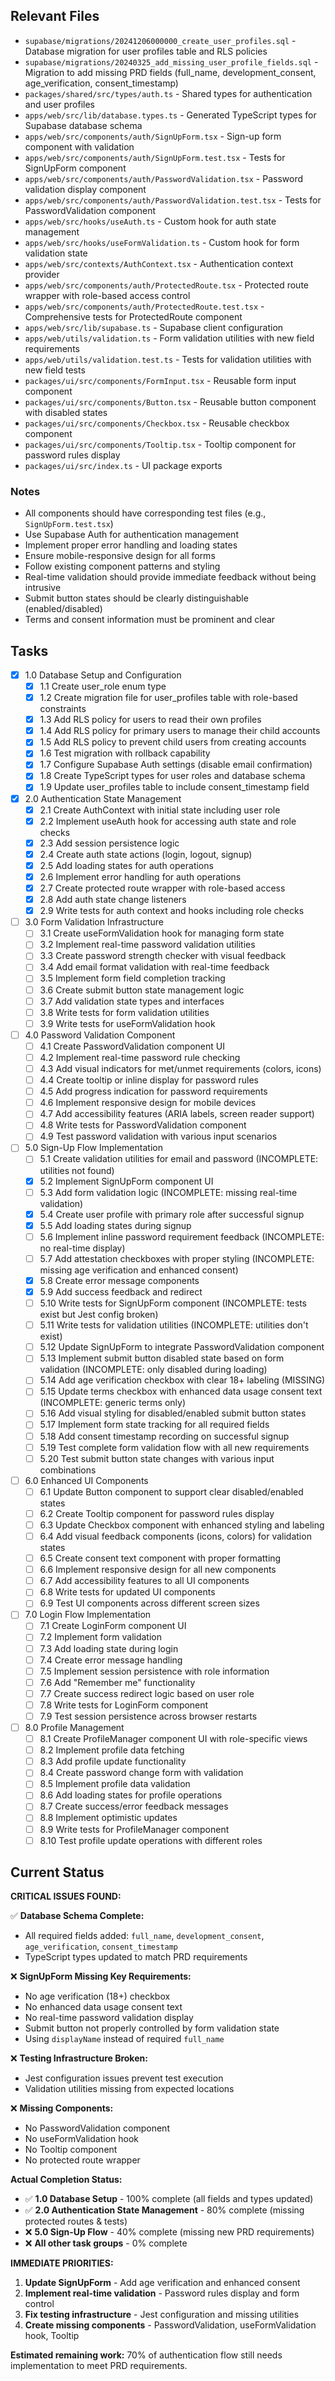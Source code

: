 ## Relevant Files

- `supabase/migrations/20241206000000_create_user_profiles.sql` - Database migration for user profiles table and RLS policies
- `supabase/migrations/20240325_add_missing_user_profile_fields.sql` - Migration to add missing PRD fields (full_name, development_consent, age_verification, consent_timestamp)
- `packages/shared/src/types/auth.ts` - Shared types for authentication and user profiles
- `apps/web/src/lib/database.types.ts` - Generated TypeScript types for Supabase database schema
- `apps/web/src/components/auth/SignUpForm.tsx` - Sign-up form component with validation
- `apps/web/src/components/auth/SignUpForm.test.tsx` - Tests for SignUpForm component
- `apps/web/src/components/auth/PasswordValidation.tsx` - Password validation display component
- `apps/web/src/components/auth/PasswordValidation.test.tsx` - Tests for PasswordValidation component
- `apps/web/src/hooks/useAuth.ts` - Custom hook for auth state management
- `apps/web/src/hooks/useFormValidation.ts` - Custom hook for form validation state
- `apps/web/src/contexts/AuthContext.tsx` - Authentication context provider
- `apps/web/src/components/auth/ProtectedRoute.tsx` - Protected route wrapper with role-based access control
- `apps/web/src/components/auth/ProtectedRoute.test.tsx` - Comprehensive tests for ProtectedRoute component
- `apps/web/src/lib/supabase.ts` - Supabase client configuration
- `apps/web/utils/validation.ts` - Form validation utilities with new field requirements
- `apps/web/utils/validation.test.ts` - Tests for validation utilities with new field tests
- `packages/ui/src/components/FormInput.tsx` - Reusable form input component
- `packages/ui/src/components/Button.tsx` - Reusable button component with disabled states
- `packages/ui/src/components/Checkbox.tsx` - Reusable checkbox component
- `packages/ui/src/components/Tooltip.tsx` - Tooltip component for password rules display
- `packages/ui/src/index.ts` - UI package exports

### Notes

- All components should have corresponding test files (e.g., `SignUpForm.test.tsx`)
- Use Supabase Auth for authentication management
- Implement proper error handling and loading states
- Ensure mobile-responsive design for all forms
- Follow existing component patterns and styling
- Real-time validation should provide immediate feedback without being intrusive
- Submit button states should be clearly distinguishable (enabled/disabled)
- Terms and consent information must be prominent and clear

## Tasks

- [x] 1.0 Database Setup and Configuration
  - [x] 1.1 Create user_role enum type
  - [x] 1.2 Create migration file for user_profiles table with role-based constraints
  - [x] 1.3 Add RLS policy for users to read their own profiles
  - [x] 1.4 Add RLS policy for primary users to manage their child accounts
  - [x] 1.5 Add RLS policy to prevent child users from creating accounts
  - [x] 1.6 Test migration with rollback capability
  - [x] 1.7 Configure Supabase Auth settings (disable email confirmation)
  - [x] 1.8 Create TypeScript types for user roles and database schema
  - [x] 1.9 Update user_profiles table to include consent_timestamp field

- [x] 2.0 Authentication State Management
  - [x] 2.1 Create AuthContext with initial state including user role
  - [x] 2.2 Implement useAuth hook for accessing auth state and role checks
  - [x] 2.3 Add session persistence logic
  - [x] 2.4 Create auth state actions (login, logout, signup)
  - [x] 2.5 Add loading states for auth operations
  - [x] 2.6 Implement error handling for auth operations
  - [x] 2.7 Create protected route wrapper with role-based access
  - [x] 2.8 Add auth state change listeners
  - [x] 2.9 Write tests for auth context and hooks including role checks

- [ ] 3.0 Form Validation Infrastructure
  - [ ] 3.1 Create useFormValidation hook for managing form state
  - [ ] 3.2 Implement real-time password validation utilities
  - [ ] 3.3 Create password strength checker with visual feedback
  - [ ] 3.4 Add email format validation with real-time feedback
  - [ ] 3.5 Implement form field completion tracking
  - [ ] 3.6 Create submit button state management logic
  - [ ] 3.7 Add validation state types and interfaces
  - [ ] 3.8 Write tests for form validation utilities
  - [ ] 3.9 Write tests for useFormValidation hook

- [ ] 4.0 Password Validation Component
  - [ ] 4.1 Create PasswordValidation component UI
  - [ ] 4.2 Implement real-time password rule checking
  - [ ] 4.3 Add visual indicators for met/unmet requirements (colors, icons)
  - [ ] 4.4 Create tooltip or inline display for password rules
  - [ ] 4.5 Add progress indication for password requirements
  - [ ] 4.6 Implement responsive design for mobile devices
  - [ ] 4.7 Add accessibility features (ARIA labels, screen reader support)
  - [ ] 4.8 Write tests for PasswordValidation component
  - [ ] 4.9 Test password validation with various input scenarios

- [ ] 5.0 Sign-Up Flow Implementation
  - [ ] 5.1 Create validation utilities for email and password (INCOMPLETE: utilities not found)
  - [x] 5.2 Implement SignUpForm component UI
  - [ ] 5.3 Add form validation logic (INCOMPLETE: missing real-time validation)
  - [x] 5.4 Create user profile with primary role after successful signup
  - [x] 5.5 Add loading states during signup
  - [ ] 5.6 Implement inline password requirement feedback (INCOMPLETE: no real-time display)
  - [ ] 5.7 Add attestation checkboxes with proper styling (INCOMPLETE: missing age verification and enhanced consent)
  - [x] 5.8 Create error message components
  - [x] 5.9 Add success feedback and redirect
  - [ ] 5.10 Write tests for SignUpForm component (INCOMPLETE: tests exist but Jest config broken)
  - [ ] 5.11 Write tests for validation utilities (INCOMPLETE: utilities don't exist)
  - [ ] 5.12 Update SignUpForm to integrate PasswordValidation component
  - [ ] 5.13 Implement submit button disabled state based on form validation (INCOMPLETE: only disabled during loading)
  - [ ] 5.14 Add age verification checkbox with clear 18+ labeling (MISSING)
  - [ ] 5.15 Update terms checkbox with enhanced data usage consent text (INCOMPLETE: generic terms only)
  - [ ] 5.16 Add visual styling for disabled/enabled submit button states
  - [ ] 5.17 Implement form state tracking for all required fields
  - [ ] 5.18 Add consent timestamp recording on successful signup
  - [ ] 5.19 Test complete form validation flow with all new requirements
  - [ ] 5.20 Test submit button state changes with various input combinations

- [ ] 6.0 Enhanced UI Components
  - [ ] 6.1 Update Button component to support clear disabled/enabled states
  - [ ] 6.2 Create Tooltip component for password rules display
  - [ ] 6.3 Update Checkbox component with enhanced styling and labeling
  - [ ] 6.4 Add visual feedback components (icons, colors) for validation states
  - [ ] 6.5 Create consent text component with proper formatting
  - [ ] 6.6 Implement responsive design for all new components
  - [ ] 6.7 Add accessibility features to all UI components
  - [ ] 6.8 Write tests for updated UI components
  - [ ] 6.9 Test UI components across different screen sizes

- [ ] 7.0 Login Flow Implementation
  - [ ] 7.1 Create LoginForm component UI
  - [ ] 7.2 Implement form validation
  - [ ] 7.3 Add loading state during login
  - [ ] 7.4 Create error message handling
  - [ ] 7.5 Implement session persistence with role information
  - [ ] 7.6 Add "Remember me" functionality
  - [ ] 7.7 Create success redirect logic based on user role
  - [ ] 7.8 Write tests for LoginForm component
  - [ ] 7.9 Test session persistence across browser restarts

- [ ] 8.0 Profile Management
  - [ ] 8.1 Create ProfileManager component UI with role-specific views
  - [ ] 8.2 Implement profile data fetching
  - [ ] 8.3 Add profile update functionality
  - [ ] 8.4 Create password change form with validation
  - [ ] 8.5 Implement profile data validation
  - [ ] 8.6 Add loading states for profile operations
  - [ ] 8.7 Create success/error feedback messages
  - [ ] 8.8 Implement optimistic updates
  - [ ] 8.9 Write tests for ProfileManager component
  - [ ] 8.10 Test profile update operations with different roles

## Current Status

**CRITICAL ISSUES FOUND:**

✅ **Database Schema Complete:**
- All required fields added: `full_name`, `development_consent`, `age_verification`, `consent_timestamp`
- TypeScript types updated to match PRD requirements

❌ **SignUpForm Missing Key Requirements:**
- No age verification (18+) checkbox
- No enhanced data usage consent text
- No real-time password validation display
- Submit button not properly controlled by form validation state
- Using `displayName` instead of required `full_name`

❌ **Testing Infrastructure Broken:**
- Jest configuration issues prevent test execution
- Validation utilities missing from expected locations

❌ **Missing Components:**
- No PasswordValidation component
- No useFormValidation hook
- No Tooltip component
- No protected route wrapper

**Actual Completion Status:**
- ✅ **1.0 Database Setup** - 100% complete (all fields and types updated)
- ✅ **2.0 Authentication State Management** - 80% complete (missing protected routes & tests)
- ❌ **5.0 Sign-Up Flow** - 40% complete (missing new PRD requirements)
- ❌ **All other task groups** - 0% complete

**IMMEDIATE PRIORITIES:**
1. **Update SignUpForm** - Add age verification and enhanced consent
2. **Implement real-time validation** - Password rules display and form control
3. **Fix testing infrastructure** - Jest configuration and missing utilities
4. **Create missing components** - PasswordValidation, useFormValidation hook, Tooltip

**Estimated remaining work:** 70% of authentication flow still needs implementation to meet PRD requirements.
